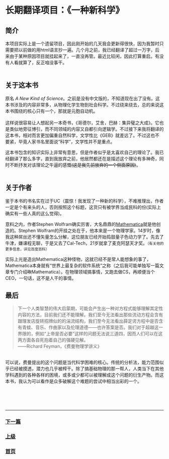 # 长期翻译项目：《一种新科学》
## 简介
本项目实际上是一个遗留项目，因此刚开始的几天我会更新得很快，因为我暂时只需要把以前做的用html语言抄一遍。几个月之前，我已经翻译了超过一万字，后来由于某种原因项目就挂起来了，一直没再管。最近比较闲，因此打算重启。有没有人看就算了，反正咱没事干。  
<br>
## 关于这本书
原名 *A New Kind of Science*。之前是没有中文版的，不知道现在出了没有。这本书涉及的内容非常多，从物理化学生物到社会科学。不过绕来绕去，总的来说这本书围绕的核心只有一个，那就是元胞自动机。  
<br>
这样说很容易让人想起另一本奇书，《哥德尔，艾舍，巴赫：集异璧之大成》。它也是类似地旁征博引，而不同领域的内容又自都引向逻辑学。不过接下来我将翻译的这本书，相对而言更加偏重自然科学，文学性比《GEB》就差远了。不过这也不要紧，毕竟人家书名里面说“科学”，文学性并不是重点。  

这本书包含的知识实际上非常有意思，但是作者似乎是太喜欢自己的理论了。我已经翻译了那么多字，直到我放弃之前，他居然都还在是描述这个理论有多神奇，同时不断抒发对该理论之牛逼的感慨<del>(这是我先前放弃的一个侧面原因)</del>。  
<br>
## 关于作者
鉴于本书的书名实在过于UC（震惊！我发现了一种新的科学），不难推理出，作者一定是个有来头的人，否则按照这个标题，这货只有被学界当成民科的份(实际上确实有一些人真的这么觉得)。

意料之内，作者Stephen Wolfram确实厉害，大名鼎鼎的[Mathematica](https://www.wolfram.commathematica/)就是他创造的。Stephen Wolfram的开挂之处在于，他本来是一个物理学家。14岁时，像我这种屌丝还不懂矢量怎么分解，这位朋友已经开始捣鼓量子色动力学了。先去了牛津，嫌课程无聊，于是又去了Cal-Tech，21岁就拿了麦克阿瑟天才奖。<small>（有关他的更多信息，详见百度百科） </small>

实际上光是造出Mathematica这种怪物，这就已经不是常人能想象的事了，Mathematica本身就有“世界上最复杂的软件系统”之称（之后我可能单独写一篇文章专门介绍<del>吹</del>Mathematica）。在物理领域搞事情，又跑去做CS，再顺便当个CEO，一句话，这不是人干的事情。  

## 最后
>下一个人类智慧的伟大启蒙期，可能会产生出一种对方程式能够理解其定性内容的方法，目前我们还不能理解。我们至今无法看出那些流动方程会含有跟理发店旋转招牌似的的湍流结构，我们至今无法看出薛定谔方程中是否含有青蛙、音乐、作曲家以及伦理道德——也许答案是否。我们对于超越这一界限的，例如“上帝是否必要”这样的问题无法说三道四，因而人们可以在这两方面各自死抱着自己的强硬见解。  
>                             ——Richard Feyman，《费曼物理学讲义》  

<br>
可以说，费曼提出的这个问题是当代科学困难的核心。传统的分析法，能力范围似乎已经被摸透，潜力也几乎被榨干。除了搞基础物理的那一帮人，人类当下在其他学科遇到的各种各样的困境，或多或少都可以被理解成这个问题的衍生产物。而这本书，我认为可以看作是众多破解这个难题的尝试中相当出彩的一个。  <br><br><br><br><br>


<hr>

### [下一篇](./0001.html)
### [上级](../)
### [首页](../../index.html)